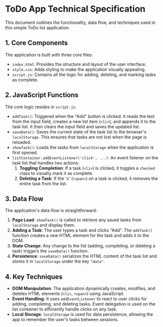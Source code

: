 # ToDo App Technical Specification

This document outlines the functionality, data flow, and techniques used in this simple ToDo list application.

## 1. Core Components

The application is built with three core files:

-   `index.html`: Provides the structure and layout of the user interface.
-   `style.css`: Adds styling to make the application visually appealing.
-   `script.js`: Contains all the logic for adding, deleting, and marking tasks as complete.

## 2. JavaScript Functions

The core logic resides in `script.js`.

-   `addTask()`: Triggered when the "Add" button is clicked. It reads the text from the input field, creates a new list item (`<li>`), and appends it to the task list. It then clears the input field and saves the updated list.
-   `saveData()`: Saves the current state of the task list to the browser's `localStorage`. This ensures that tasks are not lost when the page is reloaded.
-   `showTask()`: Loads the tasks from `localStorage` when the application is first opened.
-   `listContainer.addEventListener('click', ...)`: An event listener on the task list that handles two actions:
    1.  **Toggling Completion**: If a task (`<li>`) is clicked, it toggles a `checked` class to visually mark it as complete.
    2.  **Deleting a Task**: If the 'x' (`<span>`) on a task is clicked, it removes the entire task from the list.

## 3. Data Flow

The application's data flow is straightforward:

1.  **Page Load**: `showTask()` is called to retrieve any saved tasks from `localStorage` and display them.
2.  **Adding a Task**: The user types a task and clicks "Add". The `addTask()` function creates a new HTML element for the task and adds it to the DOM.
3.  **State Change**: Any change to the list (adding, completing, or deleting a task) triggers the `saveData()` function.
4.  **Persistence**: `saveData()` serializes the HTML content of the task list and stores it in `localStorage` under the key `"data"`.

## 4. Key Techniques

-   **DOM Manipulation**: The application dynamically creates, modifies, and deletes HTML elements (`<li>`, `<span>`) using JavaScript.
-   **Event Handling**: It uses `addEventListener` to react to user clicks for adding, completing, and deleting tasks. Event delegation is used on the list container to efficiently handle clicks on any task.
-   **Local Storage**: `localStorage` is used for data persistence, allowing the app to remember the user's tasks between sessions.